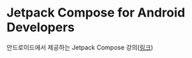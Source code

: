 # Jetpack Compose for Android Developers
안드로이드에서 제공하는 Jetpack Compose 강의([링크](https://developer.android.com/courses/jetpack-compose/course?gclid=CjwKCAjw3POhBhBQEiwAqTCuBlj6vyIiBM7CUk12lDJho6p7NPcR_gQaox5QyfTReyhiW8BKJSj5XBoCJxEQAvD_BwE&gclsrc=aw.ds))

